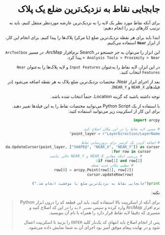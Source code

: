 <div dir='RTL'>

# جابجایی نقاط به نزدیک‌ترین ضلع یک پلاک
برای آنکه نقاط مورد نظر یک لایه را به نزدیک‌ترین عارضه موردنظر منتقل کنیم، باید به ترتیب کارهای زیر را انجام دهیم:

ابتدا باید برای هر نقطه نزدیک‌ترین ضلع (یا مرکز) پلاک‌ها را پیدا کنیم. برای انجام این کار، از ابزار **`Near`** استفاده می‌کنیم.

این ابزار را می‌توان به جز جستجو در
Search
نرم‌افزار
ArcMap،
در مسیر
`ArcToolbox > Analysis Tools > Proximity > Near`
پیدا کرد.

در این ابزار، لایه نقاط را به‌عنوان 
`Input Features`
و لایه پلاک‌ها را به‌عنوان
`Near Features`
انتخاب کنید.

بعد از اجرای ابزار
Near،
مختصات نزدیک‌ترین ضلع پلاک به هر نقطه اضافه می‌شود
(در فیلدهای
`NEAR_X`
و
`NEAR_Y`).

توجه داشته باشید که گزینه Location، حتماً انتخاب شده باشد.

با استفاده از یک
Python Script
می‌توانید مختصات نقاط را به این فیلدها تغییر دهید. برای این کار از اسکریپت زیر می‌توانید استفاده کنید:


```python
import arcpy

# مسیر لایه نقاط را در این مکان اصلاح کنید
point_layer = r"LayerDirection/LayerName"

# اضافه کردن یک کرسر برای بروزرسانی نقاط
with arcpy.da.UpdateCursor(point_layer, ["SHAPE@", "NEAR_X", "NEAR_Y"]) as cursor:
    for row in cursor:
        # بررسی اینکه مقادیر NEAR_X و NEAR_Y خالی نباشند
        if row[1] and row[2]:  
            # تنظیم مکان جدید نقطه
            row[0] = arcpy.Point(row[1], row[2])
            cursor.updateRow(row)

print("جابجایی نقاط به نزدیک‌ترین ضلع با موفقیت انجام شد.")
```

نکته:
> برای آنکه از اسکریپت بالا استفاده کنید، باید این قطعه کد را درون ابزار Python نرم افزار ArcMap وارد کرده و سپس `مسیر لایه` را در این کد اصلاح کنید و مسیری که دقیقا لایه نقاط قرار دارد را همراه با نام آن بنویسید.
>
>پس از انجام اصلاح باید انتهای کد یک‌بار کلید `ENTER` را بزنید تا اسکریپت اعمال شود و در نهایت پیغام موفق آمیز بود اجرای آن به شما نمایش داده می‌شود.

</div>
